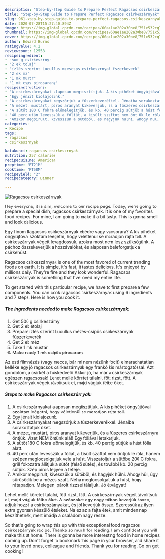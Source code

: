 ```yaml
---
description: "Step-by-Step Guide to Prepare Perfect Ragacsos csirkeszárnyak"
title: "Step-by-Step Guide to Prepare Perfect Ragacsos csirkeszárnyak"
slug: 961-step-by-step-guide-to-prepare-perfect-ragacsos-csirkeszarnyak
date: 2020-07-28T15:27:40.894Z
image: https://img-global.cpcdn.com/recipes/60ae1ae202a30be8/751x532cq70/ragacsos-csirkeszarnyak-recept-foto.jpg
thumbnail: https://img-global.cpcdn.com/recipes/60ae1ae202a30be8/751x532cq70/ragacsos-csirkeszarnyak-recept-foto.jpg
cover: https://img-global.cpcdn.com/recipes/60ae1ae202a30be8/751x532cq70/ragacsos-csirkeszarnyak-recept-foto.jpg
author: Edward Burns
ratingvalue: 4.2
reviewcount: 12558
recipeingredient:
- "500 g csirkeszrny"
- "2 ek tolaj"
- "ízlés szerint Lucullus mzescsps csirkeszrnyak fszerkeverk"
- "2 ek mz"
- "1 mk mustr"
- "1 mk csps pirosarany"
recipeinstructions:
- "A csirkeszárnyakat alaposan megtisztítjuk. A kis pihéket öngyújtóval szoktam leégetni, hogy véletlenül se maradjon rajta toll."
- "Egy jénait kiolajozunk."
- "A csirkeszárnyakat megszórjuk a fűszerkeverékkel. Jénaiba sorakoztatjuk őket."
- "A mézet, mustárt, piros aranyat kikeverjük, és a fűszeres csirkeszárnyra öntjük. Vizet NEM öntünk alá!! Egy fóliával letakarjuk."
- "A sütőt 180 C fokra előmelegítjük, és kb. 40 percig sütjük a húst fólia alatt."
- "40 perc után levesszük a fóliát, a kisült szaftot nem öntjük le róla, hanem szépen meglocsolgatjuk vele a húst. Visszatoljuk a sütőbe 200 C fokra, grill fokozatra állítjuk a sütőt (felső sütés), és további kb. 20 percig sütjük. Szép piros legyen a teteje."
- "Amikor megpirult, kivesszük a sütőből, és hagyjuk hűlni. Ahogy hűl, úgy sűrűsödik be a mézes szaft. Néha meglocsolgatjuk a húst, hogy rátapadjon. Melegen, párolt rizzsel tálaljuk. Jó étvágyat!"
categories:
- Recipe
tags:
- ragacsos
- csirkeszrnyak

katakunci: ragacsos csirkeszrnyak 
nutrition: 257 calories
recipecuisine: American
preptime: "PT21M"
cooktime: "PT58M"
recipeyield: "2"
recipecategory: Dinner

---
```



![Ragacsos csirkeszárnyak](https://img-global.cpcdn.com/recipes/60ae1ae202a30be8/751x532cq70/ragacsos-csirkeszarnyak-recept-foto.jpg)

Hey everyone, it is Jim, welcome to our recipe page. Today, we're going to prepare a special dish, ragacsos csirkeszárnyak. It is one of my favorites food recipes. For mine, I am going to make it a bit tasty. This is gonna smell and look delicious.

Egy finom Ragacsos csirkeszárnyak ebédre vagy vacsorára? A kis pihéket öngyújtóval szoktam leégetni, hogy véletlenül se maradjon rajta toll. A csirkeszárnyak végeit levagdossuk, azokra most nem lesz szükségünk. A páchoz összekeverjük a hozzávalókat, és alaposan beleforgatjuk a csirkehúst.

Ragacsos csirkeszárnyak is one of the most favored of current trending foods on earth. It is simple, it's fast, it tastes delicious. It's enjoyed by millions daily. They're fine and they look wonderful. Ragacsos csirkeszárnyak is something that I've loved my entire life.


To get started with this particular recipe, we have to first prepare a few components. You can cook ragacsos csirkeszárnyak using 6 ingredients and 7 steps. Here is how you cook it.

<!--inarticleads1-->

##### The ingredients needed to make Ragacsos csirkeszárnyak:

1. Get 500 g csirkeszárny
1. Get 2 ek étolaj
1. Prepare ízlés szerint Lucullus mézes-csípős csirkeszárnyak fűszerkeverék
1. Get 2 ek méz
1. Take 1 mk mustár
1. Make ready 1 mk csípős pirosarany


Az esti filmnézés (vagy meccs, bár mi nem nézünk focit) elmaradhatatlan kelléke egy jó ragacsos csirkeszárnyak egy frankó kis mártogatóssal. Azt gondolom, a csirkét a húskedvelő Akkor jó, ha már a csirkeszárnyak egészen ragacsosak! Lehet mellé köretet tálalni, főtt rizst, főtt. A csirkeszárnyak végeit távolítsuk el, majd vágjuk félbe őket. 

<!--inarticleads2-->

##### Steps to make Ragacsos csirkeszárnyak:

1. A csirkeszárnyakat alaposan megtisztítjuk. A kis pihéket öngyújtóval szoktam leégetni, hogy véletlenül se maradjon rajta toll.
1. Egy jénait kiolajozunk.
1. A csirkeszárnyakat megszórjuk a fűszerkeverékkel. Jénaiba sorakoztatjuk őket.
1. A mézet, mustárt, piros aranyat kikeverjük, és a fűszeres csirkeszárnyra öntjük. Vizet NEM öntünk alá!! Egy fóliával letakarjuk.
1. A sütőt 180 C fokra előmelegítjük, és kb. 40 percig sütjük a húst fólia alatt.
1. 40 perc után levesszük a fóliát, a kisült szaftot nem öntjük le róla, hanem szépen meglocsolgatjuk vele a húst. Visszatoljuk a sütőbe 200 C fokra, grill fokozatra állítjuk a sütőt (felső sütés), és további kb. 20 percig sütjük. Szép piros legyen a teteje.
1. Amikor megpirult, kivesszük a sütőből, és hagyjuk hűlni. Ahogy hűl, úgy sűrűsödik be a mézes szaft. Néha meglocsolgatjuk a húst, hogy rátapadjon. Melegen, párolt rizzsel tálaljuk. Jó étvágyat!


Lehet mellé köretet tálalni, főtt rizst, főtt. A csirkeszárnyak végeit távolítsuk el, majd vágjuk félbe őket. A szószokat egy nagy tálban keverjük össze, adjuk hozzá a csirkeszárnyakat, és jól keverjük össze. Szeressük az ilyen extra gyorsan készülő ételeket. Na ez az a fajta étek, amit minden nap készíthetnék, mert imádja a családom nagy része. 

So that's going to wrap this up with this exceptional food ragacsos csirkeszárnyak recipe. Thanks so much for reading. I am confident you will make this at home. There is gonna be more interesting food in home recipes coming up. Don't forget to bookmark this page in your browser, and share it to your loved ones, colleague and friends. Thank you for reading. Go on get cooking!
